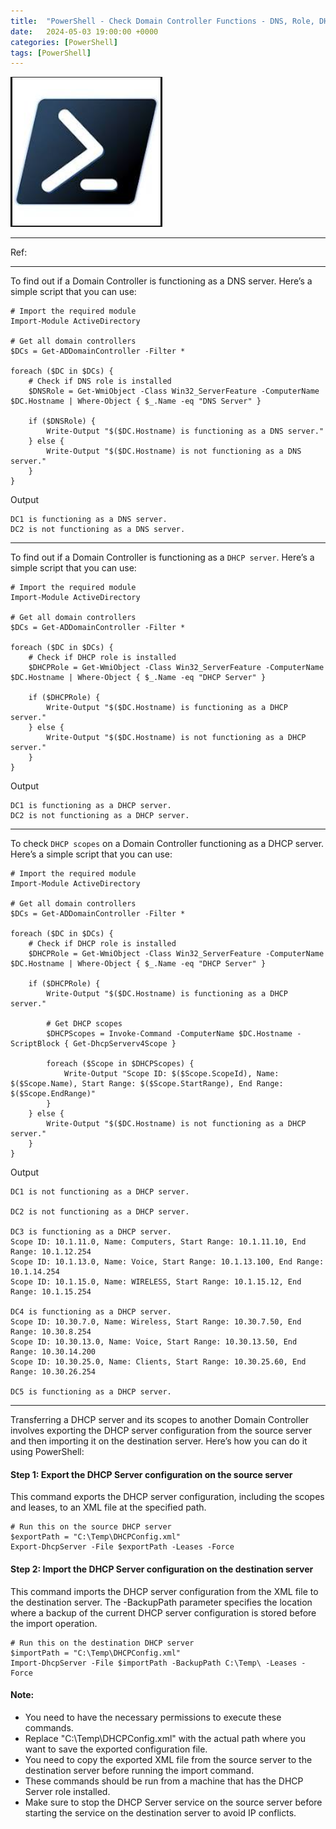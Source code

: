 ```yaml
---
title:  "PowerShell - Check Domain Controller Functions - DNS, Role, DHCP"
date:   2024-05-03 19:00:00 +0000
categories: [PowerShell]
tags: [PowerShell]
---
```


![img](/assets/img/ps.png)


---
Ref: 

---


To find out if a Domain Controller is functioning as a DNS server. Here’s a simple script that you can use:
```
# Import the required module
Import-Module ActiveDirectory

# Get all domain controllers
$DCs = Get-ADDomainController -Filter *

foreach ($DC in $DCs) {
    # Check if DNS role is installed
    $DNSRole = Get-WmiObject -Class Win32_ServerFeature -ComputerName $DC.Hostname | Where-Object { $_.Name -eq "DNS Server" }

    if ($DNSRole) {
        Write-Output "$($DC.Hostname) is functioning as a DNS server."
    } else {
        Write-Output "$($DC.Hostname) is not functioning as a DNS server."
    }
}
```
Output
```
DC1 is functioning as a DNS server.
DC2 is not functioning as a DNS server.
```

---


To find out if a Domain Controller is functioning as a ```DHCP server```. Here’s a simple script that you can use:
```
# Import the required module
Import-Module ActiveDirectory

# Get all domain controllers
$DCs = Get-ADDomainController -Filter *

foreach ($DC in $DCs) {
    # Check if DHCP role is installed
    $DHCPRole = Get-WmiObject -Class Win32_ServerFeature -ComputerName $DC.Hostname | Where-Object { $_.Name -eq "DHCP Server" }

    if ($DHCPRole) {
        Write-Output "$($DC.Hostname) is functioning as a DHCP server."
    } else {
        Write-Output "$($DC.Hostname) is not functioning as a DHCP server."
    }
}
```
Output
```
DC1 is functioning as a DHCP server.
DC2 is not functioning as a DHCP server.
```

---



To check ```DHCP scopes``` on a Domain Controller functioning as a DHCP server. Here’s a simple script that you can use:

```
# Import the required module
Import-Module ActiveDirectory

# Get all domain controllers
$DCs = Get-ADDomainController -Filter *

foreach ($DC in $DCs) {
    # Check if DHCP role is installed
    $DHCPRole = Get-WmiObject -Class Win32_ServerFeature -ComputerName $DC.Hostname | Where-Object { $_.Name -eq "DHCP Server" }

    if ($DHCPRole) {
        Write-Output "$($DC.Hostname) is functioning as a DHCP server."

        # Get DHCP scopes
        $DHCPScopes = Invoke-Command -ComputerName $DC.Hostname -ScriptBlock { Get-DhcpServerv4Scope }

        foreach ($Scope in $DHCPScopes) {
            Write-Output "Scope ID: $($Scope.ScopeId), Name: $($Scope.Name), Start Range: $($Scope.StartRange), End Range: $($Scope.EndRange)"
        }
    } else {
        Write-Output "$($DC.Hostname) is not functioning as a DHCP server."
    }
}

```

Output
```
DC1 is not functioning as a DHCP server.

DC2 is not functioning as a DHCP server.

DC3 is functioning as a DHCP server.
Scope ID: 10.1.11.0, Name: Computers, Start Range: 10.1.11.10, End Range: 10.1.12.254
Scope ID: 10.1.13.0, Name: Voice, Start Range: 10.1.13.100, End Range: 10.1.14.254
Scope ID: 10.1.15.0, Name: WIRELESS, Start Range: 10.1.15.12, End Range: 10.1.15.254

DC4 is functioning as a DHCP server.
Scope ID: 10.30.7.0, Name: Wireless, Start Range: 10.30.7.50, End Range: 10.30.8.254
Scope ID: 10.30.13.0, Name: Voice, Start Range: 10.30.13.50, End Range: 10.30.14.200
Scope ID: 10.30.25.0, Name: Clients, Start Range: 10.30.25.60, End Range: 10.30.26.254

DC5 is functioning as a DHCP server.
```


---

Transferring a DHCP server and its scopes to another Domain Controller involves exporting the DHCP server configuration from the source server and then importing it on the destination server. Here’s how you can do it using PowerShell:

#### Step 1: Export the DHCP Server configuration on the source server

This command exports the DHCP server configuration, including the scopes and leases, to an XML file at the specified path.

```
# Run this on the source DHCP server
$exportPath = "C:\Temp\DHCPConfig.xml"
Export-DhcpServer -File $exportPath -Leases -Force
```

#### Step 2: Import the DHCP Server configuration on the destination server

This command imports the DHCP server configuration from the XML file to the destination server. The -BackupPath parameter specifies the location where a backup of the current DHCP server configuration is stored before the import operation.

```
# Run this on the destination DHCP server
$importPath = "C:\Temp\DHCPConfig.xml"
Import-DhcpServer -File $importPath -BackupPath C:\Temp\ -Leases -Force
```
#### Note:

- You need to have the necessary permissions to execute these commands.
- Replace "C:\Temp\DHCPConfig.xml" with the actual path where you want to save the exported configuration file.
- You need to copy the exported XML file from the source server to the destination server before running the import command.
- These commands should be run from a machine that has the DHCP Server role installed.
- Make sure to stop the DHCP Server service on the source server before starting the service on the destination server to avoid IP conflicts.

